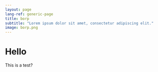 ```yaml
---
layout: page
lang-ref: generic-page
title: borp
subtitle: "Lorem ipsum dolor sit amet, consectetur adipiscing elit."
image: borp.png
---
```

<!-- Content -->
# Hello

This is a test?